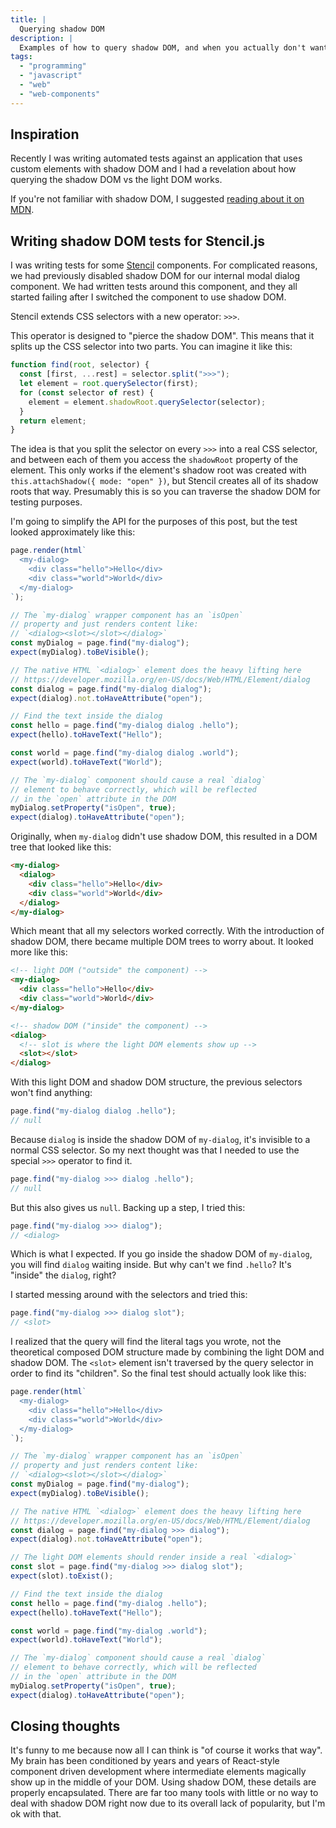 ```yaml
---
title: |
  Querying shadow DOM
description: |
  Examples of how to query shadow DOM, and when you actually don't want to.
tags:
  - "programming"
  - "javascript"
  - "web"
  - "web-components"
---
```


## Inspiration

Recently I was writing automated tests against an application that uses custom
elements with shadow DOM and I had a revelation about how querying the shadow
DOM vs the light DOM works.

If you're not familiar with shadow DOM, I suggested
[reading about it on MDN](https://developer.mozilla.org/en-US/docs/Web/API/Web_components/Using_shadow_DOM).

## Writing shadow DOM tests for Stencil.js

I was writing tests for some [Stencil](https://stenciljs.com/) components. For
complicated reasons, we had previously disabled shadow DOM for our internal
modal dialog component. We had written tests around this component, and they all
started failing after I switched the component to use shadow DOM.

Stencil extends CSS selectors with a new operator: `>>>`.

This operator is designed to "pierce the shadow DOM". This means that it splits
up the CSS selector into two parts. You can imagine it like this:

```js
function find(root, selector) {
  const [first, ...rest] = selector.split(">>>");
  let element = root.querySelector(first);
  for (const selector of rest) {
    element = element.shadowRoot.querySelector(selector);
  }
  return element;
}
```

The idea is that you split the selector on every `>>>` into a real CSS selector,
and between each of them you access the `shadowRoot` property of the element.
This only works if the element's shadow root was created with
`this.attachShadow({ mode: "open" })`, but Stencil creates all of its shadow
roots that way. Presumably this is so you can traverse the shadow DOM for
testing purposes.

I'm going to simplify the API for the purposes of this post, but the test looked
approximately like this:

```js
page.render(html`
  <my-dialog>
    <div class="hello">Hello</div>
    <div class="world">World</div>
  </my-dialog>
`);

// The `my-dialog` wrapper component has an `isOpen`
// property and just renders content like:
// `<dialog><slot></slot></dialog>`
const myDialog = page.find("my-dialog");
expect(myDialog).toBeVisible();

// The native HTML `<dialog>` element does the heavy lifting here
// https://developer.mozilla.org/en-US/docs/Web/HTML/Element/dialog
const dialog = page.find("my-dialog dialog");
expect(dialog).not.toHaveAttribute("open");

// Find the text inside the dialog
const hello = page.find("my-dialog dialog .hello");
expect(hello).toHaveText("Hello");

const world = page.find("my-dialog dialog .world");
expect(world).toHaveText("World");

// The `my-dialog` component should cause a real `dialog`
// element to behave correctly, which will be reflected
// in the `open` attribute in the DOM
myDialog.setProperty("isOpen", true);
expect(dialog).toHaveAttribute("open");
```

Originally, when `my-dialog` didn't use shadow DOM, this resulted in a DOM tree
that looked like this:

```html
<my-dialog>
  <dialog>
    <div class="hello">Hello</div>
    <div class="world">World</div>
  </dialog>
</my-dialog>
```

Which meant that all my selectors worked correctly. With the introduction of
shadow DOM, there became multiple DOM trees to worry about. It looked more like
this:

```html
<!-- light DOM ("outside" the component) -->
<my-dialog>
  <div class="hello">Hello</div>
  <div class="world">World</div>
</my-dialog>

<!-- shadow DOM ("inside" the component) -->
<dialog>
  <!-- slot is where the light DOM elements show up -->
  <slot></slot>
</dialog>
```

With this light DOM and shadow DOM structure, the previous selectors won't find
anything:

```js
page.find("my-dialog dialog .hello");
// null
```

Because `dialog` is inside the shadow DOM of `my-dialog`, it's invisible to a
normal CSS selector. So my next thought was that I needed to use the special
`>>>` operator to find it.

```js
page.find("my-dialog >>> dialog .hello");
// null
```

But this also gives us `null`. Backing up a step, I tried this:

```js
page.find("my-dialog >>> dialog");
// <dialog>
```

Which is what I expected. If you go inside the shadow DOM of `my-dialog`, you
will find `dialog` waiting inside. But why can't we find `.hello`? It's "inside"
the `dialog`, right?

I started messing around with the selectors and tried this:

```js
page.find("my-dialog >>> dialog slot");
// <slot>
```

I realized that the query will find the literal tags you wrote, not the
theoretical composed DOM structure made by combining the light DOM and shadow
DOM. The `<slot>` element isn't traversed by the query selector in order to find
its "children". So the final test should actually look like this:

```js
page.render(html`
  <my-dialog>
    <div class="hello">Hello</div>
    <div class="world">World</div>
  </my-dialog>
`);

// The `my-dialog` wrapper component has an `isOpen`
// property and just renders content like:
// `<dialog><slot></slot></dialog>`
const myDialog = page.find("my-dialog");
expect(myDialog).toBeVisible();

// The native HTML `<dialog>` element does the heavy lifting here
// https://developer.mozilla.org/en-US/docs/Web/HTML/Element/dialog
const dialog = page.find("my-dialog >>> dialog");
expect(dialog).not.toHaveAttribute("open");

// The light DOM elements should render inside a real `<dialog>`
const slot = page.find("my-dialog >>> dialog slot");
expect(slot).toExist();

// Find the text inside the dialog
const hello = page.find("my-dialog .hello");
expect(hello).toHaveText("Hello");

const world = page.find("my-dialog .world");
expect(world).toHaveText("World");

// The `my-dialog` component should cause a real `dialog`
// element to behave correctly, which will be reflected
// in the `open` attribute in the DOM
myDialog.setProperty("isOpen", true);
expect(dialog).toHaveAttribute("open");
```

## Closing thoughts

It's funny to me because now all I can think is "of course it works that way".
My brain has been conditioned by years and years of React-style component driven
development where intermediate elements magically show up in the middle of your
DOM. Using shadow DOM, these details are properly encapsulated. There are far
too many tools with little or no way to deal with shadow DOM right now due to
its overall lack of popularity, but I'm ok with that.
